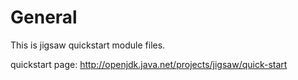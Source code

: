 # General

This is jigsaw quickstart module files.

quickstart page: http://openjdk.java.net/projects/jigsaw/quick-start